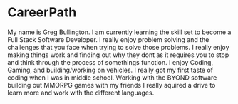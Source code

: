 # CareerPath

My name is Greg Bullington. I am currently learning the skill set to become a Full Stack Software Developer. I really enjoy problem solving and the challenges 
that you face when trying to solve those problems. I really enjoy making things work and finding out why they dont as it requires you to stop and think through 
the process of somethings function. 
I enjoy Coding, Gaming, and building/working on vehicles. I really got my first taste of coding when I was in middle school. 
Working with the BYOND software building out MMORPG games with my friends I really aquired a drive to learn more and work with the different languages.
